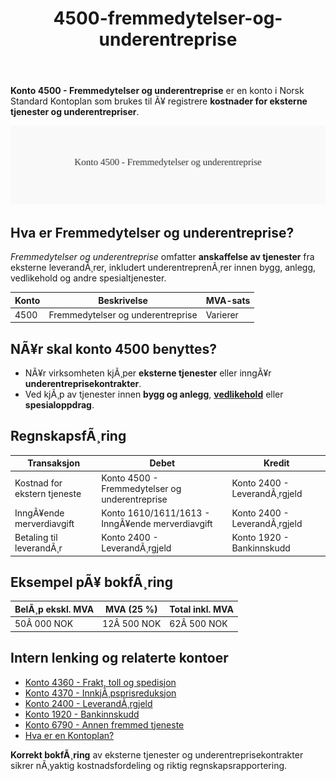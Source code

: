 ﻿---
title: "4500-fremmedytelser-og-underentreprise"
meta_title: "4500-fremmedytelser-og-underentreprise"
meta_description: "**Konto 4500 - Fremmedytelser og underentreprise** er en konto i Norsk Standard Kontoplan som brukes til Ã¥ registrere **kostnader for eksterne tjenester og und..."
slug: 4500-fremmedytelser-og-underentreprise
type: blog
layout: pages/single
---

**Konto 4500 - Fremmedytelser og underentreprise** er en konto i Norsk Standard Kontoplan som brukes til Ã¥ registrere **kostnader for eksterne tjenester og underentrepriser**.

![Illustrasjon av konto 4500 Fremmedytelser og underentreprise](4500-fremmedytelser-og-underentreprise-image.svg)

## Hva er Fremmedytelser og underentreprise?

*Fremmedytelser og underentreprise* omfatter **anskaffelse av tjenester** fra eksterne leverandÃ¸rer, inkludert underentreprenÃ¸rer innen bygg, anlegg, vedlikehold og andre spesialtjenester.

| Konto | Beskrivelse                              | MVA-sats |
|-------|------------------------------------------|----------|
| 4500  | Fremmedytelser og underentreprise        | Varierer |

## NÃ¥r skal konto 4500 benyttes?

* NÃ¥r virksomheten kjÃ¸per **eksterne tjenester** eller inngÃ¥r **underentreprisekontrakter**.
* Ved kjÃ¸p av tjenester innen **bygg og anlegg**, **[vedlikehold](/blogs/kontoplan/7020-vedlikehold "Konto 7020 - Vedlikehold")** eller **spesialoppdrag**.

## RegnskapsfÃ¸ring

| Transaksjon                       | Debet                                          | Kredit                           |
|-----------------------------------|------------------------------------------------|----------------------------------|
| Kostnad for ekstern tjeneste      | Konto 4500 - Fremmedytelser og underentreprise | Konto 2400 - LeverandÃ¸rgjeld     |
| InngÃ¥ende merverdiavgift          | Konto 1610/1611/1613 - InngÃ¥ende merverdiavgift | Konto 2400 - LeverandÃ¸rgjeld     |
| Betaling til leverandÃ¸r           | Konto 2400 - LeverandÃ¸rgjeld                    | Konto 1920 - Bankinnskudd        |

## Eksempel pÃ¥ bokfÃ¸ring

| BelÃ¸p ekskl. MVA | MVA (25 %)  | Total inkl. MVA |
|------------------|-------------|-----------------|
| 50Â 000 NOK       | 12Â 500 NOK  | 62Â 500 NOK      |

## Intern lenking og relaterte kontoer

* [Konto 4360 - Frakt, toll og spedisjon](/blogs/kontoplan/4360-frakt-toll-og-spedisjon "Konto 4360 - Frakt, toll og spedisjon")
* [Konto 4370 - InnkjÃ¸psprisreduksjon](/blogs/kontoplan/4370-innkjopsprisreduksjon "Konto 4370 - InnkjÃ¸psprisreduksjon")
* [Konto 2400 - LeverandÃ¸rgjeld](/blogs/kontoplan/2400-leverandorgjeld "Konto 2400 - LeverandÃ¸rgjeld")
* [Konto 1920 - Bankinnskudd](/blogs/kontoplan/1920-bankinnskudd "Konto 1920 - Bankinnskudd")
* [Konto 6790 - Annen fremmed tjeneste](/blogs/kontoplan/6790-annen-fremmed-tjeneste "Konto 6790 - Annen fremmed tjeneste")
* [Hva er en Kontoplan?](/blogs/regnskap/hva-er-kontoplan "Hva er en Kontoplan? Komplett Guide til Kontoplaner i Norsk Regnskap")

**Korrekt bokfÃ¸ring** av eksterne tjenester og underentreprisekontrakter sikrer nÃ¸yaktig kostnadsfordeling og riktig regnskapsrapportering.
